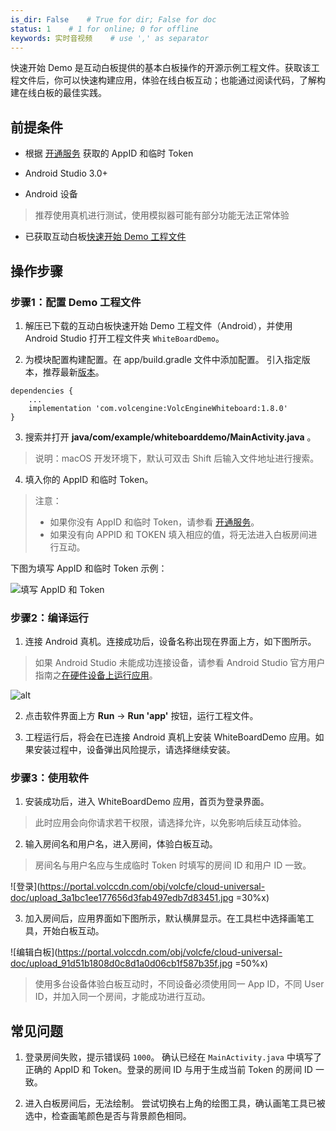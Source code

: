 ```yaml
---
is_dir: False    # True for dir; False for doc
status: 1    # 1 for online; 0 for offline
keywords: 实时音视频    # use ',' as separator
---
```


快速开始 Demo 是互动白板提供的基本白板操作的开源示例工程文件。获取该工程文件后，你可以快速构建应用，体验在线白板互动；也能通过阅读代码，了解构建在线白板的最佳实践。

## 前提条件

*   根据 [开通服务](69865) 获取的 AppID 和临时 Token

*   Android Studio 3.0+

*   Android 设备
> 推荐使用真机进行测试，使用模拟器可能有部分功能无法正常体验

*   已获取互动白板[快速开始 Demo 工程文件](1163813)


## 操作步骤

### 步骤1：配置 Demo 工程文件

1.  解压已下载的互动白板快速开始 Demo 工程文件（Android），并使用 Android Studio 打开工程文件夹 `WhiteBoardDemo`。

2. 为模块配置构建配置。在 app/build.gradle 文件中添加配置。
引入指定版本，推荐最新[版本](148382)。
```
dependencies {
    ...
    implementation 'com.volcengine:VolcEngineWhiteboard:1.8.0'   
}
```

3.  搜索并打开 **java/com/example/whiteboarddemo/MainActivity.java** 。

> 说明：macOS 开发环境下，默认可双击 Shift 后输入文件地址进行搜索。

4.  填入你的 AppID 和临时 Token。

> 注意：
> * 如果你没有 AppID 和临时 Token，请参看 [开通服务](69865)。
> * 如果没有向 APPID 和 TOKEN 填入相应的值，将无法进入白板房间进行互动。
    

下图为填写 AppID 和临时 Token 示例：

![填写 AppID 和 Token](https://portal.volccdn.com/obj/volcfe/cloud-universal-doc/upload_5b85736f43f714c834ddf76093f0c767.png)

### 步骤2：编译运行

1.  连接 Android 真机。连接成功后，设备名称出现在界面上方，如下图所示。

> 如果 Android Studio 未能成功连接设备，请参看 Android Studio 官方用户指南之[在硬件设备上运行应用](https://developer.android.com/studio/run/device)。

![alt](https://lf3-volc-editor.volccdn.com/obj/volcfe/sop-public/upload_c411dbd9de7b39885b511a288e540a2c.png)


2.  点击软件界面上方  **Run**  ->  **Run 'app'**  按钮，运行工程文件。

3.  工程运行后，将会在已连接 Android 真机上安装 WhiteBoardDemo 应用。如果安装过程中，设备弹出风险提示，请选择继续安装。

### 步骤3：使用软件

1.  安装成功后，进入 WhiteBoardDemo 应用，首页为登录界面。
> 此时应用会向你请求若干权限，请选择允许，以免影响后续互动体验。
2.  输入房间名和用户名，进入房间，体验白板互动。

> 房间名与用户名应与生成临时 Token 时填写的房间 ID 和用户 ID 一致。

![登录](https://portal.volccdn.com/obj/volcfe/cloud-universal-doc/upload_3a1bc1ee177656d3fab497edb7d83451.jpg =30%x)


3.  加入房间后，应用界面如下图所示，默认横屏显示。在工具栏中选择画笔工具，开始白板互动。

![编辑白板](https://portal.volccdn.com/obj/volcfe/cloud-universal-doc/upload_91d51b1808d0c8d1a0d06cb1f587b35f.jpg =50%x)

> 使用多台设备体验白板互动时，不同设备必须使用同一 App ID，不同 User ID，并加入同一个房间，才能成功进行互动。


## 常见问题

1. 登录房间失败，提示错误码 `1000`。
确认已经在 `MainActivity.java` 中填写了正确的 AppID 和 Token。登录的房间 ID 与用于生成当前 Token 的房间 ID 一致。

2. 进入白板房间后，无法绘制。
尝试切换右上角的绘图工具，确认画笔工具已被选中，检查画笔颜色是否与背景颜色相同。

